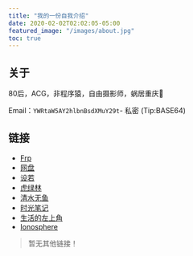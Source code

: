 ```yaml
---
title: "我的一份自我介绍"
date: 2020-02-02T02:02:05-05:00
featured_image: "/images/about.jpg"
toc: true
---
```

## 关于

80后，ACG，非程序猿，自由摄影师，蜗居重庆🌴

Email：`YWRtaW5AY2hlbnBsdXMuY29t`- 私密 (Tip:BASE64)

## 链接

- [Frp](https://frp.im/)
- [网盘](https://pan.frp.im/)
- [设若](https://sheruo.com/)
- [虎绿林](https://hu60.net/)
- [清水无鱼](https://www.bosir.cn/)
- [时光笔记](https://www.ttext.cn/)
- [生活的左上角](https://bwskyer.com/)
- [Ionosphere](https://blog.ionosphere.site/)

> 暂无其他链接！